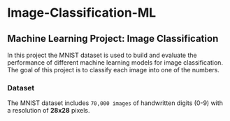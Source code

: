 # Image-Classification-ML
## **Machine Learning Project: Image Classification**

In this project the MNIST dataset is used to build and evaluate the performance of different machine learning models for image classification. The goal of this project is to classify each image into one of the numbers.

### **Dataset**

The MNIST dataset includes `70,000 images` of handwritten digits (0-9) with a resolution of **28x28** pixels. 

